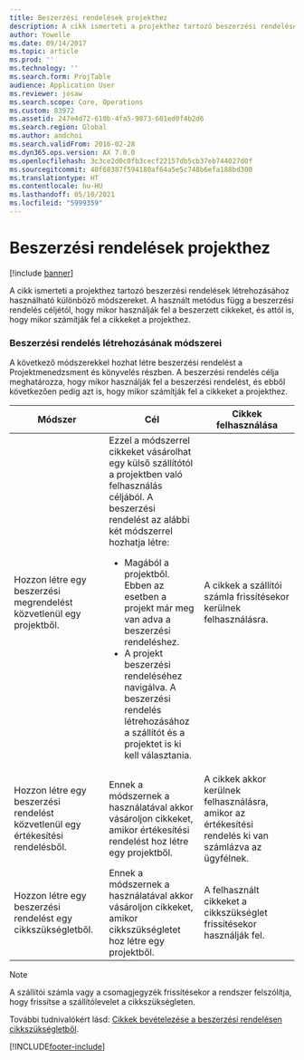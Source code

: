 ```yaml
---
title: Beszerzési rendelések projekthez
description: A cikk ismerteti a projekthez tartozó beszerzési rendelések létrehozásához használható különböző módszereket. A használt metódus függ a beszerzési rendelés céljétól, hogy mikor használják fel a beszerzett cikkeket, és attól is, hogy mikor számítják fel a cikkeket a projekthez.
author: Yowelle
ms.date: 09/14/2017
ms.topic: article
ms.prod: ''
ms.technology: ''
ms.search.form: ProjTable
audience: Application User
ms.reviewer: josaw
ms.search.scope: Core, Operations
ms.custom: 83972
ms.assetid: 247e4d72-610b-4fa5-9873-601ed0f4b2d6
ms.search.region: Global
ms.author: andchoi
ms.search.validFrom: 2016-02-28
ms.dyn365.ops.version: AX 7.0.0
ms.openlocfilehash: 3c3ce2d0c0fb3cecf22157db5cb37eb744027d0f
ms.sourcegitcommit: 40f68387f594180af64a5e5c748b6efa188bd300
ms.translationtype: HT
ms.contentlocale: hu-HU
ms.lasthandoff: 05/10/2021
ms.locfileid: "5999359"
---
```

# <a name="purchase-orders-for-a-project"></a>Beszerzési rendelések projekthez

[!include [banner](../includes/banner.md)]

A cikk ismerteti a projekthez tartozó beszerzési rendelések létrehozásához használható különböző módszereket. A használt metódus függ a beszerzési rendelés céljétól, hogy mikor használják fel a beszerzett cikkeket, és attól is, hogy mikor számítják fel a cikkeket a projekthez.

### <a name="methods-for-creating-a-purchase-order"></a>Beszerzési rendelés létrehozásának módszerei

A következő módszerekkel hozhat létre beszerzési rendelést a Projektmenedzsment és könyvelés részben. A beszerzési rendelés célja meghatározza, hogy mikor használják fel a beszerzési rendelést, és ebből következően pedig azt is, hogy mikor számítják fel a cikkeket a projekthez.

<table>
<colgroup>
<col width="33%" />
<col width="33%" />
<col width="33%" />
</colgroup>
<thead>
<tr class="header">
<th>Módszer</th>
<th>Cél</th>
<th>Cikkek felhasználása</th>
</tr>
</thead>
<tbody>
<tr class="odd">
<td>Hozzon létre egy beszerzési megrendelést közvetlenül egy projektből.</td>
<td>Ezzel a módszerrel cikkeket vásárolhat egy külső szállítótól a projektben való felhasználás céljából. A beszerzési rendelést az alábbi két módszerrel hozhatja létre:
<ul>
<li>Magából a projektből. Ebben az esetben a projekt már meg van adva a beszerzési rendeléshez.</li>
<li>A projekt beszerzési rendeléséhez navigálva. A beszerzési rendelés létrehozásához a szállítót és a projektet is ki kell választania.</li>
</ul></td>
<td>A cikkek a szállítói számla frissítésekor kerülnek felhasználásra.</td>
</tr>
<tr class="even">
<td>Hozzon létre egy beszerzési rendelést közvetlenül egy értékesítési rendelésből.</td>
<td>Ennek a módszernek a használatával akkor vásároljon cikkeket, amikor értékesítési rendelést hoz létre egy projektből.</td>
<td>A cikkek akkor kerülnek felhasználásra, amikor az értékesítési rendelés ki van számlázva az ügyfélnek.</td>
</tr>
<tr class="odd">
<td>Hozzon létre egy beszerzési rendelést egy cikkszükségletből.</td>
<td>Ennek a módszernek a használatával akkor vásároljon cikkeket, amikor cikkszükségletet hoz létre egy projektből.</td>
<td>A felhasznált cikkeket a cikkszükséglet frissítésekor használják fel.</td>
</tr>
</tbody>
</table>

> [!NOTE] 
> A szállítói számla vagy a csomagjegyzék frissítésekor a rendszer felszólítja, hogy frissítse a szállítólevelet a cikkszükségleten.

További tudnivalókért lásd: [Cikkek bevételezése a beszerzési rendelésen cikkszükségletből](tasks/receive-items-purchase-order-item-requirement.md).



[!INCLUDE[footer-include](../includes/footer-banner.md)]
